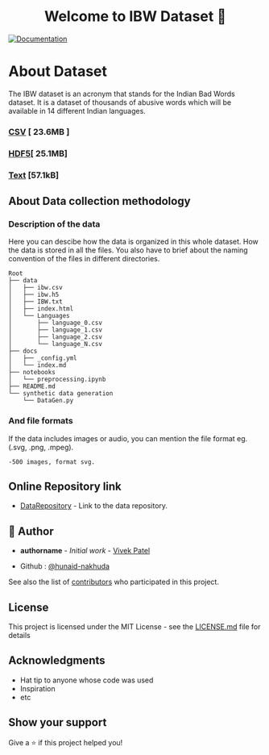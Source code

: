 <h1 align="center">Welcome to IBW Dataset 👋</h1>
<p>
  <a href="ibw-dataset.herokuapp.com" target="_blank">
    <img alt="Documentation" src="https://img.shields.io/badge/documentation-yes-brightgreen.svg" />
  </a>
</p>

# About Dataset

The IBW dataset is an acronym that stands for the Indian Bad Words dataset. It is a dataset of thousands of abusive words which will be available in 14 different Indian languages.

### [CSV](ibw-dataset.herokuapp.com) [ 23.6MB ]

### [HDF5](https://osg-ny2.paperspace.io/tekeun9hs/tekeun9hs/datasets/dsrgt5fydni1tep/versions/1o9e4wj/data/ibw.h5?AWSAccessKeyId=7FZOXOZIC1MWW1TW4LUG&Expires=1622033164&Signature=PXnFin%2FW6Ct0VXMz9pz%2F9DWYQNs%3D)[ 25.1MB]

### [Text](https://osg-ny2.paperspace.io/tekeun9hs/tekeun9hs/datasets/dsr3kni6g9kpshm/versions/jnuu5iy/data/IBW.txt?AWSAccessKeyId=7FZOXOZIC1MWW1TW4LUG&Expires=1622033324&Signature=3g0pNqA8%2BLjJoi5VX1IbDCtO5nE%3D) [57.1kB]




## About Data collection methodology



### Description of the data

Here you can descibe how the data is organized in this whole dataset. How the data is stored in all the files. You also have to brief about the naming convention of the files in different directories. 

```
Root
├── data
│   ├── ibw.csv
│   ├── ibw.h5
│   ├── IBW.txt
│   ├── index.html
│   └── Languages
│       ├── language_0.csv
│       ├── language_1.csv
│       ├── language_2.csv
│       └── language_N.csv
├── docs
│   ├── _config.yml
│   └── index.md
├── notebooks
│   └── preprocessing.ipynb
├── README.md
└── synthetic data generation
    └── DataGen.py
```

### And file formats

If the data includes images or audio, you can mention the file format eg.(.svg, .png, .mpeg).
```
-500 images, format svg.
```

## Online Repository link

* [DataRepository](https://www.kaggle.com/datasets) - Link to the data repository.

## 👤 Author

* **authorname** - *Initial work* - [Vivek Patel](https://github.com/vivolscute)

* Github : [@hunaid-nakhuda](https://github.com/hunaid-nakhuda)

See also the list of [contributors](https://github.com/your/project/contributors) who participated in this project.

## License

This project is licensed under the MIT License - see the [LICENSE.md](LICENSE.md) file for details

## Acknowledgments

* Hat tip to anyone whose code was used
* Inspiration
* etc


## Show your support

Give a ⭐️ if this project helped you!